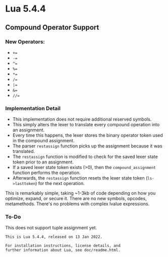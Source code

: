 # Lua 5.4.4
## Compound Operator Support
### New Operators:
- `+=`
- `-=`
- `^=`
- `%=`
- `*=`
- `/=`
- `|=`
- `&=`
- `//=`

### Implementation Detail
- This implementation does not require additional reserved symbols.
- This simply alters the lexer to translate every compound operation into an assignment.
- Every time this happens, the lexer stores the binary operator token used in the compound assignment.
- The parser `restassign` function picks up the assignment because it was translated.
- The `restassign` function is modified to check for the saved lexer state token prior to an assignment.
- If a saved lexer state token exists (>0), then the `compound_assignment` function performs the operation.
- Afterwards, the `restassign` function resets the lexer state token (`ls->lasttoken`) for the next operation.

This is remarkably simple, taking ~1-3kb of code depending on how you optimize, expand, or secure it.
There are no new symbols, opcodes, metamethods. There's no problems with complex lvalue expressions.

### To-Do
This does not support tuple assignment yet.

```
This is Lua 5.4.4, released on 13 Jan 2022.

For installation instructions, license details, and
further information about Lua, see doc/readme.html.
```